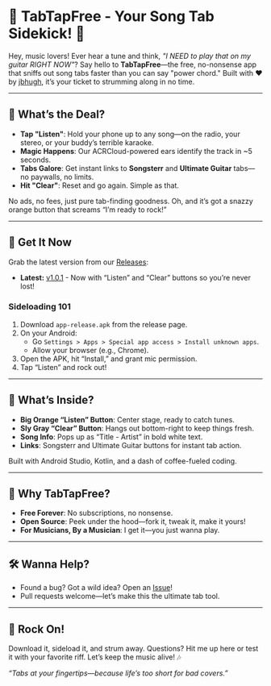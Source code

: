 # 🎸 TabTapFree - Your Song Tab Sidekick! 🎵

Hey, music lovers! Ever hear a tune and think, *"I NEED to play that on my guitar RIGHT NOW"*? Say hello to **TabTapFree**—the free, no-nonsense app that sniffs out song tabs faster than you can say "power chord." Built with ❤️ by [jbhugh](https://github.com/jbhugh), it’s your ticket to strumming along in no time.

---

## 🎤 What’s the Deal?
- **Tap "Listen"**: Hold your phone up to any song—on the radio, your stereo, or your buddy’s terrible karaoke.
- **Magic Happens**: Our ACRCloud-powered ears identify the track in ~5 seconds.
- **Tabs Galore**: Get instant links to **Songsterr** and **Ultimate Guitar** tabs—no paywalls, no limits.
- **Hit "Clear"**: Reset and go again. Simple as that.

No ads, no fees, just pure tab-finding goodness. Oh, and it’s got a snazzy orange button that screams “I’m ready to rock!”

---

## 🚀 Get It Now
Grab the latest version from our [Releases](https://github.com/jbhugh/SongTabFinderFree/releases):
- **Latest:** [v1.0.1](https://github.com/jbhugh/SongTabFinderFree/releases/tag/v1.0.1) - Now with “Listen” and “Clear” buttons so you’re never lost!

### Sideloading 101
1. Download `app-release.apk` from the release page.
2. On your Android:
   - Go `Settings > Apps > Special app access > Install unknown apps`.
   - Allow your browser (e.g., Chrome).
3. Open the APK, hit “Install,” and grant mic permission.
4. Tap “Listen” and rock out!

---

## 🎨 What’s Inside?
- **Big Orange “Listen” Button**: Center stage, ready to catch tunes.
- **Sly Gray “Clear” Button**: Hangs out bottom-right to keep things fresh.
- **Song Info**: Pops up as “Title - Artist” in bold white text.
- **Links**: Songsterr and Ultimate Guitar buttons for instant tab action.

Built with Android Studio, Kotlin, and a dash of coffee-fueled coding.

---

## 🤘 Why TabTapFree?
- **Free Forever**: No subscriptions, no nonsense.
- **Open Source**: Peek under the hood—fork it, tweak it, make it yours!
- **For Musicians, By a Musician**: I get it—you just wanna play.

---

## 🛠️ Wanna Help?
- Found a bug? Got a wild idea? Open an [Issue](https://github.com/jbhugh/SongTabFinderFree/issues)!
- Pull requests welcome—let’s make this the ultimate tab tool.

---

## 🎉 Rock On!
Download it, sideload it, and strum away. Questions? Hit me up here or test it with your favorite riff. Let’s keep the music alive! 🎶

*“Tabs at your fingertips—because life’s too short for bad covers.”*
